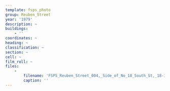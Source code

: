 ```yaml
---
template: fsps_photo
group: Reuben_Street
year: '1979'
description: ~
buildings:
    - ''
coordinates: ~
heading: ~
classification: ~
section: ~
cell: ~
film_roll: ~
files:
    -
        filename: 'FSPS_Reuben_Street_004,_Side_of_No_18_South_St,_18-1-A,_1979.png'
        caption: ''
---
```

